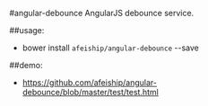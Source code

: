 #angular-debounce
AngularJS  debounce service.

##usage:
+ bower install `afeiship/angular-debounce` --save

##demo:
+ https://github.com/afeiship/angular-debounce/blob/master/test/test.html


